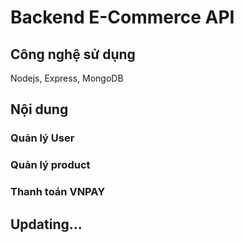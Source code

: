# Backend E-Commerce API
## Công nghệ sử dụng
  Nodejs, Express, MongoDB
## Nội dung
### Quản lý User
### Quản lý product
### Thanh toán VNPAY
## Updating...

